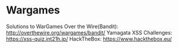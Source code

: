 # Wargames
Solutions to WarGames
Over the Wire(Bandit): http://overthewire.org/wargames/bandit/
Yamagata XSS Challenges: https://xss-quiz.int21h.jp/
HackTheBox: https://www.hackthebox.eu/

